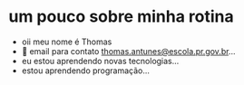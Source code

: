 # um pouco sobre minha rotina
- oii meu nome é Thomas
- 🌱 email para contato thomas.antunes@escola.pr.gov.br...
-  eu estou aprendendo novas tecnologias...
-  estou aprendendo programação...

<!---
an11unes/an11unes is a ✨ special ✨ repository because its `README.md` (this file) appears on your GitHub profile.
You can click the Preview link to take a look at your changes.
--->
